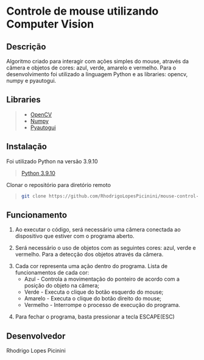 # Controle de mouse utilizando Computer Vision
## Descrição
Algoritmo criado para interagir com ações simples do mouse, através da câmera e objetos de cores: azul, verde, amarelo e vermelho. Para o desenvolvimento foi utilizado a linguagem Python e as libraries: opencv, numpy e pyautogui.

## Libraries
> - [OpenCV](https://github.com/opencv/opencv.git)
> - [Numpy](https://github.com/numpy/numpy.git)
> - [Pyautogui](https://github.com/asweigart/pyautogui.git)

## Instalação

Foi utilizado Python na versão 3.9.10
> [Python 3.9.10](https://www.python.org/downloads/)

Clonar o repositório para diretório remoto
> ```sh
> git clone https://github.com/RhodrigoLopesPicinini/mouse-control-cv.git
> ```

## Funcionamento

1. Ao executar o código, será necessário uma câmera conectada ao dispositivo que estiver com o programa aberto.
>
2. Será necessário o uso de objetos com as seguintes cores: azul, verde e vermelho. Para a detecção dos objetos através da câmera.
>
3. Cada cor representa uma ação dentro do programa. Lista de funcionamentos de cada cor:
   - Azul - Controla a movimentação do ponteiro de acordo com a posição do objeto na câmera;
   - Verde - Executa o clique do botão esquerdo do mouse;
   - Amarelo - Executa o clique do botão direito do mouse;
   - Vermelho - Interrompe o processo de execução do programa.
>
4. Para fechar o programa, basta pressionar a tecla ESCAPE(ESC)

## Desenvolvedor
Rhodrigo Lopes Picinini